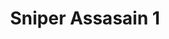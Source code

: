 ---
layout: default
title: Sniper Assasain 1
parent: Sniper Assasain Collection
grand_parent: Games
nav_order: 2
---
